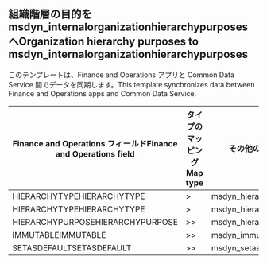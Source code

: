 ## <a name="organization-hierarchy-purposes-to-msdyn_internalorganizationhierarchypurposes"></a><span data-ttu-id="09978-101">組織階層の目的を msdyn_internalorganizationhierarchypurposes へ</span><span class="sxs-lookup"><span data-stu-id="09978-101">Organization hierarchy purposes to msdyn_internalorganizationhierarchypurposes</span></span>

<span data-ttu-id="09978-102">このテンプレートは、Finance and Operations アプリと Common Data Service 間でデータを同期します。</span><span class="sxs-lookup"><span data-stu-id="09978-102">This template synchronizes data between Finance and Operations apps and Common Data Service.</span></span>

<span data-ttu-id="09978-103">Finance and Operations フィールド</span><span class="sxs-lookup"><span data-stu-id="09978-103">Finance and Operations field</span></span> | <span data-ttu-id="09978-104">タイプのマッピング</span><span class="sxs-lookup"><span data-stu-id="09978-104">Map type</span></span> | <span data-ttu-id="09978-105">その他の Dynamics 365 フィールド</span><span class="sxs-lookup"><span data-stu-id="09978-105">Other Dynamics 365 field</span></span> | <span data-ttu-id="09978-106">既定値</span><span class="sxs-lookup"><span data-stu-id="09978-106">Default value</span></span>
---|---|---|---
<span data-ttu-id="09978-107">HIERARCHYTYPE</span><span class="sxs-lookup"><span data-stu-id="09978-107">HIERARCHYTYPE</span></span> | > | <span data-ttu-id="09978-108">msdyn_hierarchypurposetypename</span><span class="sxs-lookup"><span data-stu-id="09978-108">msdyn_hierarchypurposetypename</span></span> | 
<span data-ttu-id="09978-109">HIERARCHYTYPE</span><span class="sxs-lookup"><span data-stu-id="09978-109">HIERARCHYTYPE</span></span> | > | <span data-ttu-id="09978-110">msdyn_hierarchytype.msdyn_name</span><span class="sxs-lookup"><span data-stu-id="09978-110">msdyn_hierarchytype.msdyn_name</span></span> | 
<span data-ttu-id="09978-111">HIERARCHYPURPOSE</span><span class="sxs-lookup"><span data-stu-id="09978-111">HIERARCHYPURPOSE</span></span> | >> | <span data-ttu-id="09978-112">msdyn_hierarchypurpose</span><span class="sxs-lookup"><span data-stu-id="09978-112">msdyn_hierarchypurpose</span></span> | 
<span data-ttu-id="09978-113">IMMUTABLE</span><span class="sxs-lookup"><span data-stu-id="09978-113">IMMUTABLE</span></span> | >> | <span data-ttu-id="09978-114">msdyn_immutable</span><span class="sxs-lookup"><span data-stu-id="09978-114">msdyn_immutable</span></span> | 
<span data-ttu-id="09978-115">SETASDEFAULT</span><span class="sxs-lookup"><span data-stu-id="09978-115">SETASDEFAULT</span></span> | >> | <span data-ttu-id="09978-116">msdyn_setasdefault</span><span class="sxs-lookup"><span data-stu-id="09978-116">msdyn_setasdefault</span></span> | 
